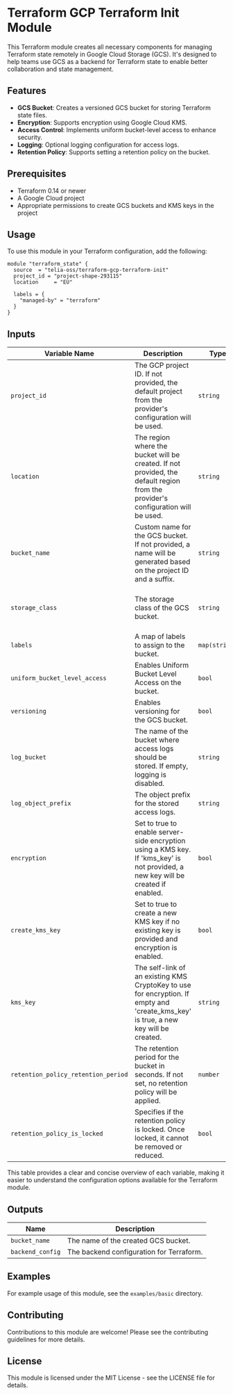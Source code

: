 # Terraform GCP Terraform Init Module

This Terraform module creates all necessary components for managing Terraform state remotely in Google Cloud Storage (GCS). It's designed to help teams use GCS as a backend for Terraform state to enable better collaboration and state management.

## Features

- **GCS Bucket**: Creates a versioned GCS bucket for storing Terraform state files.
- **Encryption**: Supports encryption using Google Cloud KMS.
- **Access Control**: Implements uniform bucket-level access to enhance security.
- **Logging**: Optional logging configuration for access logs.
- **Retention Policy**: Supports setting a retention policy on the bucket.

## Prerequisites

- Terraform 0.14 or newer
- A Google Cloud project
- Appropriate permissions to create GCS buckets and KMS keys in the project

## Usage

To use this module in your Terraform configuration, add the following:

```hcl
module "terraform_state" {
  source  = "telia-oss/terraform-gcp-terraform-init"
  project_id = "project-shape-293115"
  location     = "EU"

  labels = {
    "managed-by" = "terraform"
  }
}
```

## Inputs

| Variable Name                       | Description                                                                                                                         | Type          | Default    | Validation/Condition                                    |
| ----------------------------------- | ----------------------------------------------------------------------------------------------------------------------------------- | ------------- | ---------- | ------------------------------------------------------- |
| `project_id`                        | The GCP project ID. If not provided, the default project from the provider's configuration will be used.                            | `string`      | `null`     | N/A                                                     |
| `location`                            | The region where the bucket will be created. If not provided, the default region from the provider's configuration will be used.    | `string`      | `null`     | N/A                                                     |
| `bucket_name`                       | Custom name for the GCS bucket. If not provided, a name will be generated based on the project ID and a suffix.                     | `string`      | `null`     | N/A                                                     |
| `storage_class`                     | The storage class of the GCS bucket.                                                                                                | `string`      | `STANDARD` | Must be one of STANDARD, NEARLINE, COLDLINE, or ARCHIVE |
| `labels`                            | A map of labels to assign to the bucket.                                                                                            | `map(string)` | `{}`       | N/A                                                     |
| `uniform_bucket_level_access`       | Enables Uniform Bucket Level Access on the bucket.                                                                                  | `bool`        | `true`     | N/A                                                     |
| `versioning`                        | Enables versioning for the GCS bucket.                                                                                              | `bool`        | `false`    | N/A                                                     |
| `log_bucket`                        | The name of the bucket where access logs should be stored. If empty, logging is disabled.                                           | `string`      | `null`     | N/A                                                     |
| `log_object_prefix`                 | The object prefix for the stored access logs.                                                                                       | `string`      | `"logs"`   | N/A                                                     |
| `encryption`                        | Set to true to enable server-side encryption using a KMS key. If 'kms_key' is not provided, a new key will be created if enabled.   | `bool`        | `false`    | N/A                                                     |
| `create_kms_key`                    | Set to true to create a new KMS key if no existing key is provided and encryption is enabled.                                       | `bool`        | `false`    | N/A                                                     |
| `kms_key`                           | The self-link of an existing KMS CryptoKey to use for encryption. If empty and 'create_kms_key' is true, a new key will be created. | `string`      | `null`     | N/A                                                     |
| `retention_policy_retention_period` | The retention period for the bucket in seconds. If not set, no retention policy will be applied.                                    | `number`      | `null`     | Must be a non-negative number                           |
| `retention_policy_is_locked`        | Specifies if the retention policy is locked. Once locked, it cannot be removed or reduced.                                          | `bool`        | `false`    | N/A                                                     |

This table provides a clear and concise overview of each variable, making it easier to understand the configuration options available for the Terraform module.

## Outputs

| Name                | Description                              |
| ------------------- | ---------------------------------------- |
| `bucket_name`       | The name of the created GCS bucket.      |
| `backend_config`    | The backend configuration for Terraform. |


## Examples

For example usage of this module, see the `examples/basic` directory.

## Contributing

Contributions to this module are welcome! Please see the contributing guidelines for more details.

## License

This module is licensed under the MIT License - see the LICENSE file for details.
